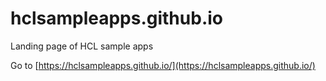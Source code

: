 # hclsampleapps.github.io

Landing page of HCL sample apps 

Go to [https://hclsampleapps.github.io/](https://hclsampleapps.github.io/)

